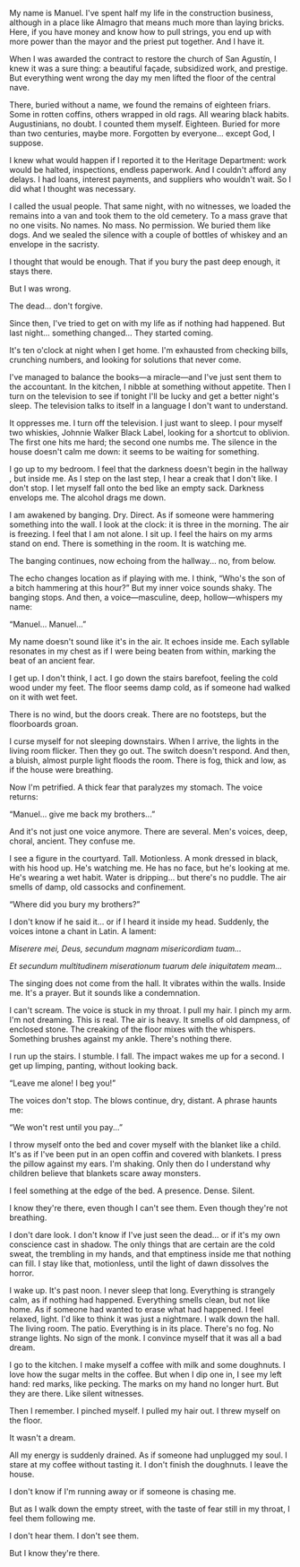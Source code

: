 My name is Manuel. I've spent half my life in the construction business, although in a place like Almagro that means much more than laying bricks. Here, if you have money and know how to pull strings, you end up with more power than the mayor and the priest put together. And I have it.

When I was awarded the contract to restore the church of San Agustín, I knew it was a sure thing: a beautiful façade, subsidized work, and prestige. But everything went wrong the day my men lifted the floor of the central nave.

There, buried without a name, we found the remains of eighteen friars. Some in rotten coffins, others wrapped in old rags. All wearing black habits. Augustinians, no doubt. I counted them myself. Eighteen. Buried for more than two centuries, maybe more. Forgotten by everyone... except God, I suppose.

I knew what would happen if I reported it to the Heritage Department: work would be halted, inspections, endless paperwork. And I couldn't afford any delays. I had loans, interest payments, and suppliers who wouldn't wait. So I did what I thought was necessary.

I called the usual people. That same night, with no witnesses, we loaded the remains into a van and took them to the old cemetery. To a mass grave that no one visits. No names. No mass. No permission. We buried them like dogs. And we sealed the silence with a couple of bottles of whiskey and an envelope in the sacristy.

I thought that would be enough. That if you bury the past deep enough, it stays there.

But I was wrong.

The dead... don't forgive.

Since then, I've tried to get on with my life as if nothing had happened. But last night... something changed... They started coming.

It's ten o'clock at night when I get home. I'm exhausted from checking bills, crunching numbers, and looking for solutions that never come.

I've managed to balance the books—a miracle—and I've just sent them to the accountant. In the kitchen, I nibble at something without appetite. Then I turn on the television to see if tonight I'll be lucky and get a better night's sleep. The television talks to itself in a language I don't want to understand.

It oppresses me. I turn off the television. I just want to sleep. I pour myself two whiskies, Johnnie Walker Black Label, looking for a shortcut to oblivion. The first one hits me hard; the second one numbs me. The silence in the house doesn't calm me down: it seems to be waiting for something.

I go up to my bedroom. I feel that the darkness doesn't begin in the hallway , but inside me. As I step on the last step, I hear a creak that I don't like. I don't stop. I let myself fall onto the bed like an empty sack. Darkness envelops me. The alcohol drags me down.

I am awakened by banging. Dry. Direct. As if someone were hammering something into the wall. I look at the clock: it is three in the morning. The air is freezing. I feel that I am not alone. I sit up. I feel the hairs on my arms stand on end. There is something in the room. It is watching me.

The banging continues, now echoing from the hallway... no, from below.

The echo changes location as if playing with me. I think, “Who's the son of a bitch hammering at this hour?” But my inner voice sounds shaky. The banging stops. And then, a voice—masculine, deep, hollow—whispers my name:

“Manuel... Manuel...”

My name doesn't sound like it's in the air. It echoes inside me. Each syllable resonates in my chest as if I were being beaten from within, marking the beat of an ancient fear.

I get up. I don't think, I act. I go down the stairs barefoot, feeling the cold wood under my feet. The floor seems damp  cold, as if someone had walked on it with wet feet.

There is no wind, but the doors creak. There are no footsteps, but the floorboards groan.

I curse myself for not sleeping downstairs. When I arrive, the lights in the living room flicker. Then they go out. The switch doesn't respond. And then, a bluish, almost purple light floods the room. There is fog, thick and low, as if the house were breathing.

Now I'm petrified. A thick fear that paralyzes my stomach. The voice returns:

“Manuel... give me back my brothers...”

And it's not just one voice anymore. There are several. Men's voices, deep, choral, ancient. They confuse me.

I see a figure in the courtyard. Tall. Motionless. A monk dressed in black, with his hood up. He's watching me. He has no face, but he's looking at me. He's wearing a wet habit. Water is dripping... but there's no puddle. The air smells of damp, old cassocks and confinement.

“Where did you bury my brothers?”

I don't know if he said it... or if I heard it inside my head. Suddenly, the voices intone a chant in Latin. A lament:

*Miserere mei, Deus, secundum magnam misericordiam tuam...*

*Et secundum multitudinem miserationum tuarum dele iniquitatem meam...*

The singing does not come from the hall. It vibrates within the walls. Inside me. It's a prayer. But it sounds like a condemnation.

I can't scream. The voice is stuck in my throat. I pull my hair. I pinch my arm. I'm not dreaming. This is real. The air is heavy. It smells of old dampness, of enclosed stone. The creaking of the floor mixes with the whispers. Something brushes against my ankle. There's nothing there.

I run up the stairs. I stumble. I fall. The impact wakes me up for a second. I get up limping, panting, without looking back.

“Leave me alone! I beg you!”

The voices don't stop. The blows continue, dry, distant. A phrase haunts me:

“We won't rest until you pay...”

I throw myself onto the bed and cover myself with the blanket like a child. It's as if I've been put in an open coffin and covered with blankets. I press the pillow against my ears. I'm shaking. Only then do I understand why children believe that blankets scare away monsters.

I feel something at the edge of the bed. A presence. Dense. Silent.

I know they're there, even though I can't see them. Even though they're not breathing.

I don't dare look. I don't know if I've just seen the dead... or if it's my own conscience cast in shadow. The only things that are certain are the cold sweat, the trembling in my hands, and that emptiness inside me that nothing can fill. I stay like that, motionless, until the light of dawn dissolves the horror.

I wake up. It's past noon. I never sleep that long. Everything is strangely calm, as if nothing had happened. Everything smells clean, but not like home. As if someone had wanted to erase what had happened. I feel relaxed, light. I'd like to think it was just a nightmare. I walk down the hall. The living room. The patio. Everything is in its place. There's no fog. No strange lights. No sign of the monk. I convince myself that it was all a bad dream.

I go to the kitchen. I make myself a coffee with milk and some doughnuts. I love how the sugar melts in the coffee. But when I dip one in, I see my left hand: red marks, like pecking. The marks on my hand no longer hurt. But they are there. Like silent witnesses.

Then I remember. I pinched myself. I pulled my hair out. I threw myself on the floor.

It wasn't a dream.

All my energy is suddenly drained. As if someone had unplugged my soul. I stare at my coffee without tasting it. I don't finish the doughnuts. I leave the house.

I don't know if I'm running away or if someone is chasing me.

But as I walk down the empty street, with the taste of fear still in my throat, I feel them following me.

I don't hear them. I don't see them.

But I know they're there.